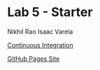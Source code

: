 # Lab 5 - Starter
Nikhil Rao
Isaac Varela

[Continuous Integration](https://github.com/nikhilitis/introduction-to-github)

[GitHub Pages Site](https://nikhilitis.github.io/Lab5_Starter/expose.html)